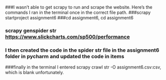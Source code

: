 ###I wasn’t able to get scrapy to run and scrape the website. Here’s the commands I ran in the terminal once in the correct file path. 
###scrapy  startproject assignment6
###cd assignment6, cd assignment6
### scrapy genspider str https://www.slickcharts.com/sp500/performance
### I then created the code in the spider str file in the assignment6 folder in pycharm and updated the code in items
###finally in the terminal I entered scrapy crawl str -O assignment6.csv:csv, which is blank unfortunately.  
